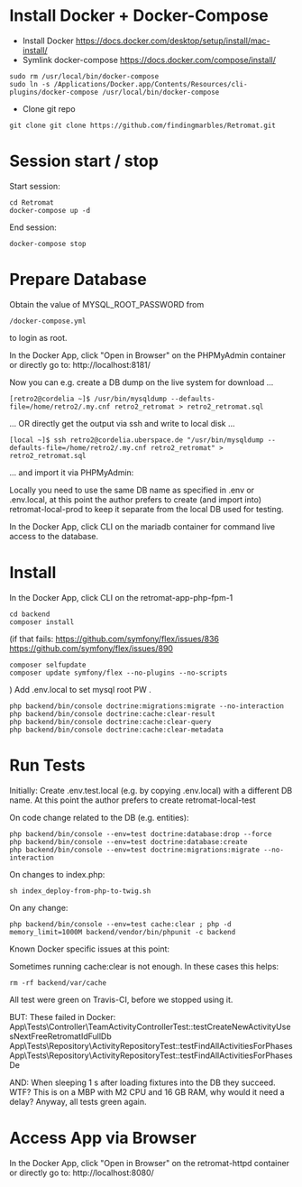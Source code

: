 # Install Docker + Docker-Compose
* Install Docker https://docs.docker.com/desktop/setup/install/mac-install/
* Symlink docker-compose https://docs.docker.com/compose/install/
```
sudo rm /usr/local/bin/docker-compose
sudo ln -s /Applications/Docker.app/Contents/Resources/cli-plugins/docker-compose /usr/local/bin/docker-compose
```

* Clone git repo
```
git clone git clone https://github.com/findingmarbles/Retromat.git
```

# Session start / stop 
Start session:
```
cd Retromat
docker-compose up -d
```
End session:
```
docker-compose stop
```

# Prepare Database
Obtain the value of MYSQL_ROOT_PASSWORD from
```
/docker-compose.yml
```
to login as root.

In the Docker App, click "Open in Browser" on the PHPMyAdmin container or directly go to:
http://localhost:8181/

Now you can e.g. create a DB dump on the live system for download ...
```
[retro2@cordelia ~]$ /usr/bin/mysqldump --defaults-file=/home/retro2/.my.cnf retro2_retromat > retro2_retromat.sql
```
... OR directly get the output via ssh and write to local disk ...
```
[local ~]$ ssh retro2@cordelia.uberspace.de "/usr/bin/mysqldump --defaults-file=/home/retro2/.my.cnf retro2_retromat" > retro2_retromat.sql
```
... and import it via PHPMyAdmin:

Locally you need to use the same DB name as specified in 
.env or .env.local, at this point the author prefers to create (and import into)
retromat-local-prod to keep it separate from the local DB used for testing.

In the Docker App, click CLI on the mariadb container for command live access to the database.

# Install
In the Docker App, click CLI on the retromat-app-php-fpm-1
```
cd backend
composer install
```
(if that fails:
https://github.com/symfony/flex/issues/836
https://github.com/symfony/flex/issues/890
```
composer selfupdate
composer update symfony/flex --no-plugins --no-scripts
```
)
Add .env.local to set mysql root PW .
```
php backend/bin/console doctrine:migrations:migrate --no-interaction
php backend/bin/console doctrine:cache:clear-result
php backend/bin/console doctrine:cache:clear-query
php backend/bin/console doctrine:cache:clear-metadata
```

# Run Tests
Initially:
Create .env.test.local (e.g. by copying .env.local) with a different DB name. 
At this point the author prefers to create retromat-local-test

On code change related to the DB (e.g. entities):
```
php backend/bin/console --env=test doctrine:database:drop --force
php backend/bin/console --env=test doctrine:database:create
php backend/bin/console --env=test doctrine:migrations:migrate --no-interaction
```
On changes to index.php:
```
sh index_deploy-from-php-to-twig.sh
```
On any change:
```
php backend/bin/console --env=test cache:clear ; php -d memory_limit=1000M backend/vendor/bin/phpunit -c backend
```

Known Docker specific issues at this point:

Sometimes running cache:clear is not enough. In these cases this helps:
```
rm -rf backend/var/cache
```

All test were green on Travis-CI, before we stopped using it.

BUT:
These failed in Docker:
App\Tests\Controller\TeamActivityControllerTest::testCreateNewActivityUsesNextFreeRetromatIdFullDb
App\Tests\Repository\ActivityRepositoryTest::testFindAllActivitiesForPhases
App\Tests\Repository\ActivityRepositoryTest::testFindAllActivitiesForPhasesDe

AND:
When sleeping 1 s after loading fixtures into the DB they succeed. 
WTF? This is on a MBP with M2 CPU and 16 GB RAM, why would it need a delay? 
Anyway, all tests green again.

# Access App via Browser
In the Docker App, click "Open in Browser" on the retromat-httpd container or directly go to:
http://localhost:8080/
